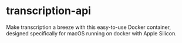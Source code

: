 # transcription-api
Make transcription a breeze with this easy-to-use Docker container, designed specifically for macOS running on docker with Apple Silicon.
